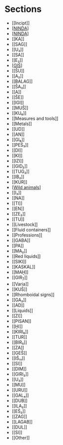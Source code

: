 # Sections

* [[Incipt]]
* [[NINDA]]
* [[NINDA]]
* [[KA]]
* [[SAG]]
* [[U₂]]
* [[SA]]
* [[E₂]]
* [[GIŠ]]
* [[ŠU]]
* [[A₂]]
* [[BALAG]]
* [[ŠA₃]]
* [[A]]
* [[ŠE]]
* [[IGI]]
* [[MUŠ]]
* [[KU₆]]
* [[Measures and tools]]
* [[Metals]]
* [[UD]]
* [[AN]]
* [[GI₆]]
* [[PEŠ₃]]
* [[DI]]
* [[KI]]
* [[IZI]]
* [[GID₂]]
* [[TUG₂]]
* [[IB₂]]
* [[KUR]]
* [[Wild animals]]
* [[I₃]]
* [[NA]]
* [[TI]]
* [[EN]]
* [[ZE₂]]
* [[TU]]
* [[Livestock]]
* [[Fluid containers]]
* [[Professions]]
* [[GABA]]
* [[PA]]
* [[MA₂]]
* [[Red liquids]]
* [[SIKI]]
* [[KASKAL]]
* [[MAḪ]]
* [[GIR<sub>7</sub>]]
* [[Varia]]
* [[KUŠ]]
* [[Rhomboidal signs]]
* [[GA₂]]
* [[AD]]
* [[Liquids]]
* [[ZI]]
* [[PISAN]]
* [[ḪI]]
* [[KIRI₆]]
* [[TUR]]
* [[BIR₅]]
* [[ZA]]
* [[GEŠ]]
* [[IŠ₁₁]]
* [[SI]]
* [[DIM]]
* [[GIRI₂]]
* [[U₃]]
* [[MU]]
* [[URU]]
* [[GAL₄]]
* [[DUB]]
* [[ILA₂]]
* [[EŠ₂]]
* [[ZAG]]
* [[LAGAB]]
* [[DUL]]
* [[SI]]
* [[Other]]


[//begin]: # "Autogenerated link references for markdown compatibility"
[NINDA]: NINDA "NINDA"
[GIŠ]: GIŠ "GIŠ"
[Wild animals]: <Wild animals> "Wild animals"
[//end]: # "Autogenerated link references"